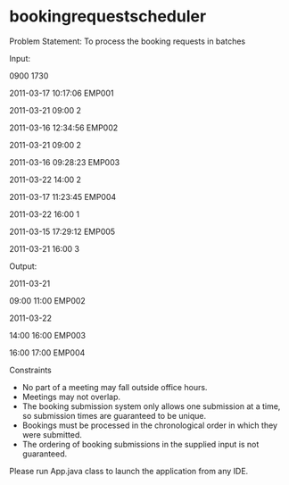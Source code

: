 # bookingrequestscheduler

Problem Statement: To process the booking requests in batches

Input:


0900 1730

2011-03-17 10:17:06 EMP001

2011-03-21 09:00 2

2011-03-16 12:34:56 EMP002

2011-03-21 09:00 2

2011-03-16 09:28:23 EMP003

2011-03-22 14:00 2

2011-03-17 11:23:45 EMP004

2011-03-22 16:00 1

2011-03-15 17:29:12 EMP005

2011-03-21 16:00 3


Output:

2011-03-21

09:00 11:00 EMP002

2011-03-22

14:00 16:00 EMP003

16:00 17:00 EMP004


Constraints
- No part of a meeting may fall outside office hours.
- Meetings may not overlap.
- The booking submission system only allows one submission at a time, so submission times are
guaranteed to be unique.
- Bookings must be processed in the chronological order in which they were submitted.
- The ordering of booking submissions in the supplied input is not guaranteed.


Please run App.java class to launch the application from any IDE.
